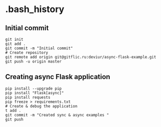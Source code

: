 # .bash_history
## Initial commit
```shell
git init
git add .
git commit -m "Initial commit"
# Create repository
git remote add origin git@gitflic.ru:deviur/async-flask-example.git
git push -u origin master
```
## Creating async Flask application
```shell
pip install --upgrade pip
pip install "Flask[async]"
pip install requests
pip freeze > requirements.txt
# Create & debug the application
t add .
git commit -m "Created sync & async examples "
git push
```